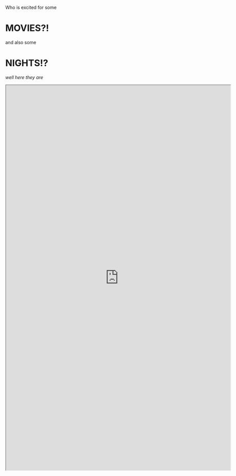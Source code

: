 Who is excited for some

# MOVIES?!

and also some

# NIGHTS!?


*well here they are*


<iframe src="https://docs.google.com/spreadsheets/d/e/2PACX-1vSDOOWcYiBIxHOEGq09MdJz-GluFexnXcgxwyBRUAJp4yjiNH-HxpKv3TBvugw7G66QTNuwT5URqPGs/pubhtml?gid=0&amp;single=true&amp;widget=true&amp;headers=false" width="700" height="1200"></iframe>
